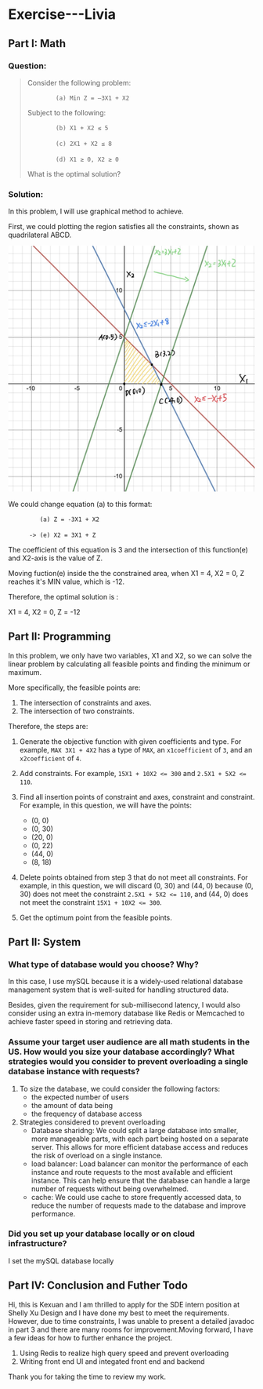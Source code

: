 # Exercise---Livia
## Part I: Math
### Question:
>Consider the following problem:
>
>             (a) Min Z = –3X1 + X2
>
>Subject to the following:
>
>             (b) X1 + X2 ≤ 5
>
>             (c) 2X1 + X2 ≤ 8  
>
>             (d) X1 ≥ 0, X2 ≥ 0 
>
>What is the optimal solution?
### Solution:
In this problem, I will use graphical method to achieve. 
  
First, we could plotting the region satisfies all the constraints, shown as quadrilateral ABCD.

![This is an image](/asserts/partI.pic.jpg)
  
We could change equation (a) to this format:
  
  
             (a) Z = -3X1 + X2 
           
          -> (e) X2 = 3X1 + Z
  
The coefficient of this equation is 3 and the intersection of this function(e) and X2-axis is the value of Z.
  
Moving fuction(e) inside the the constrained area, when X1 = 4, X2 = 0, Z reaches it's MIN value, which is -12.
  
Therefore, the optimal solution is :
  
X1 = 4,  X2 = 0, Z = -12

## Part II: Programming

In this problem, we only have two variables, X1 and X2, so we can solve the linear problem by calculating all feasible points and finding the minimum or maximum.

More specifically, the feasible points are:

1. The intersection of constraints and axes.
2. The intersection of two constraints.

Therefore, the steps are:

1. Generate the objective function with given coefficients and type. For example, `MAX 3X1 + 4X2` has a type of `MAX`, an `x1coefficient` of `3`, and an `x2coefficient` of `4`.
2. Add constraints. For example, `15X1 + 10X2 <= 300` and `2.5X1 + 5X2 <= 110`.
3. Find all insertion points of constraint and axes, constraint and constraint. For example, in this question, we will have the points:
    * (0, 0)
    * (0, 30)
    * (20, 0)
    * (0, 22)
    * (44, 0)
    * (8, 18)

4. Delete points obtained from step 3 that do not meet all constraints. For example, in this question, we will discard (0, 30) and (44, 0) because (0, 30) does not meet the constraint `2.5X1 + 5X2 <= 110`, and (44, 0) does not meet the constraint `15X1 + 10X2 <= 300`.
5. Get the optimum point from the feasible points.



## Part II: System
### What type of database would you choose? Why?
In this case, I use mySQL because it is a widely-used relational database management system that is well-suited for handling structured data.
  
Besides, given the requirement for sub-millisecond latency, I would also consider using an extra in-memory database like Redis or Memcached to achieve faster speed in storing and retrieving data.

### Assume your target user audience are all math students in the US. How would you size your database accordingly? What strategies would you consider to prevent overloading a single database instance with requests?
1. To size the database, we could consider the following factors:
    * the expected number of users
    * the amount of data being 
    * the frequency of database access
2. Strategies considered to prevent overloading
    * Database sharidng: We could split a large database into smaller, more manageable parts, with each part being hosted on a separate server. This allows for more efficient database access and reduces the risk of overload on a single instance.
    * load balancer: Load balancer can monitor the performance of each instance and route requests to the most available and efficient instance. This can help ensure that the database can handle a large number of requests without being overwhelmed.
    * cache: We could use cache to store frequently accessed data, to reduce the number of requests made to the database and improve performance.

### Did you set up your database locally or on cloud infrastructure?
I set the mySQL database locally

## Part IV: Conclusion and Futher Todo
Hi, this is Kexuan and I am thrilled to apply for the SDE intern position at Shelly Xu Design and I have done my best to meet the requirements. However, due to time constraints, I was unable to present a detailed javadoc in part 3 and there are many rooms for improvement.Moving forward, I have a few ideas for how to further enhance the project.

1. Using Redis to realize high query speed and prevent overloading
2. Writing front end UI and integated front end and backend

Thank you for taking the time to review my work.






